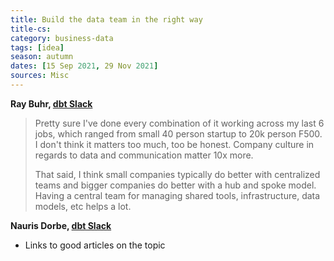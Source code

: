 ```yaml
---
title: Build the data team in the right way
title-cs: 
category: business-data
tags: [idea]
season: autumn
dates: [15 Sep 2021, 29 Nov 2021]
sources: Misc
---
```


**Ray Buhr, [dbt Slack](https://getdbt.slack.com/archives/C022A67TLFL/p1629901727222200?thread_ts=1629894719.221900&cid=C022A67TLFL)**
> Pretty sure I've done every combination of it working across my last 6 jobs, which ranged from small 40 person startup to 20k person F500. I don't think it matters too much, too be honest. Company culture in regards to data and communication matter 10x more.
> 
> That said, I think small companies typically do better with centralized teams and bigger companies do better with a hub and spoke model. Having a central team for managing shared tools, infrastructure, data models, etc helps a lot.

**Nauris Dorbe, [dbt Slack](https://getdbt.slack.com/archives/C02FH9AD85T/p1637655422037200)**
- Links to good articles on the topic